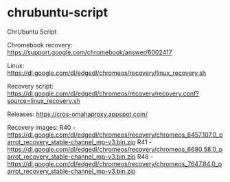 chrubuntu-script
================

ChrUbuntu Script

Chromebook recovery:
https://support.google.com/chromebook/answer/6002417

Linux:
https://dl.google.com/dl/edgedl/chromeos/recovery/linux_recovery.sh

Recovery script:
https://dl.google.com/dl/edgedl/chromeos/recovery/recovery.conf?source=linux_recovery.sh

Releases:
https://cros-omahaproxy.appspot.com/

Recovery images:
R40 - https://dl.google.com/dl/edgedl/chromeos/recovery/chromeos_6457.107.0_parrot_recovery_stable-channel_mp-v3.bin.zip
R41 - https://dl.google.com/dl/edgedl/chromeos/recovery/chromeos_6680.58.0_parrot_recovery_stable-channel_mp-v3.bin.zip
R48 - https://dl.google.com/dl/edgedl/chromeos/recovery/chromeos_7647.84.0_parrot_recovery_stable-channel_mp-v3.bin.zip

